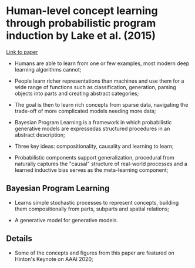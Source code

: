 # Human-level concept learning through probabilistic program induction by Lake et al. (2015)

[Link to paper](https://web.mit.edu/cocosci/Papers/Science-2015-Lake-1332-8.pdf)

* Humans are able to learn from one or few examples, most modern deep learning algorithms cannot;

* People learn richer representations than machines and use them for a wide range of functions such as classification, generation, parsing objects into parts and creating abstract categories;

* The goal is then to learn rich concepts from sparse data, navigating the trade-off of more complicated models needing more data;

* Bayesian Program Learning is a framework in which probabilistic generative models are expressedas structured procedures in an abstract description;

* Three key ideas: compositionality, causality and learning to learn;

* Probabilistic components support generalization, procedural from naturally captures the "causal" structure of real-world processes and a learned inductive bias serves as the meta-learning component;

## Bayesian Program Learning

* Learns simple stochastic processes to represent concepts, building them compositionally from parts, subparts and spatial relations;

* A generative model for generative models.

## Details

* Some of the concepts and figures from this paper are featured on Hinton's Keynote on AAAI 2020;

